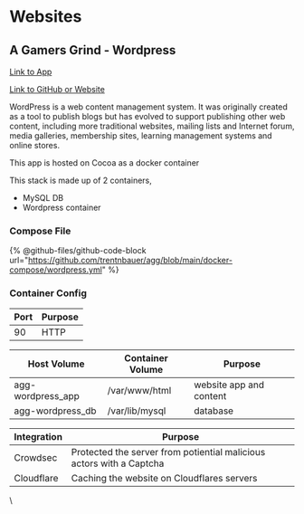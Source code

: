 # Websites

## A Gamers Grind - Wordpress

[Link to App](https://agamersgrind.com)

[Link to GitHub or Website](https://github.com/docker-library/wordpress)

WordPress is a web content management system. It was originally created as a tool to publish blogs but has evolved to support publishing other web content, including more traditional websites, mailing lists and Internet forum, media galleries, membership sites, learning management systems and online stores.

This app is hosted on Cocoa as a docker container

This stack is made up of 2 containers,

* MySQL DB
* Wordpress container

### Compose File

{% @github-files/github-code-block url="https://github.com/trentnbauer/agg/blob/main/docker-compose/wordpress.yml" %}

### Container Config

| Port | Purpose |
| ---- | ------- |
| 90   | HTTP    |

| Host Volume        | Container Volume | Purpose                 |
| ------------------ | ---------------- | ----------------------- |
| agg-wordpress\_app | /var/www/html    | website app and content |
| agg-wordpress\_db  | /var/lib/mysql   | database                |

| Integration | Purpose                                                              |
| ----------- | -------------------------------------------------------------------- |
| Crowdsec    | Protected the server from potiential malicious actors with a Captcha |
| Cloudflare  | Caching the website on Cloudflares servers                           |

\
